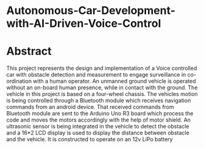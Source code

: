 # Autonomous-Car-Development-with-AI-Driven-Voice-Control
# Abstract
This project represents the design and implementation of a Voice controlled car with obstacle 
detection and measurement to engage surveillance in co-ordination with a human operator. An 
unmanned ground vehicle is operated without an on-board human presence, while in contact with the 
ground. The vehicle in this project is based on a four-wheel chassis. The vehicles motion is being 
controlled through a Bluetooth module which receives navigation commands from an android device. 
That received commands from Bluetooth module are sent to the Arduino Uno R3 board which 
process the code and moves the motors accordingly with the help of motor shield. An ultrasonic 
sensor is being integrated in the vehicle to detect the obstacle and a 16*2 LCD display is used to 
display the distance between obstacle and the vehicle. It is constructed to operate on an 12v LiPo 
battery
